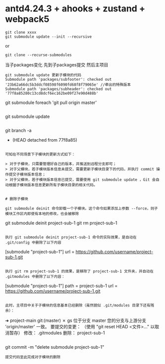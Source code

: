 <!--
 * @Description: 
 * @Version: 
 * @Author: 
 * @Data: Do not edit
 * @LastEditors: Please set LastEditors
 * @LastEditTime: 2022-12-06 14:15:07
-->
# antd4.24.3 + ahooks + zustand + webpack5

```
git clone xxxx
git submodule update --init --recursive
```
or
```
git clone --recurse-submodules
```

当子packages变化
先到子packages提交
然后主项目

```
git submodule update 更新子模块的代码
Submodule path 'packages/subfooter': checked out '23b62a66dc5b3ddcf08598f6090fd68f8f79065e' //牵出的特殊版本
Submodule path 'packages/subheader': checked out '77f8a85280c13cd8dcf6ec162be09f27e90d488b'
```
git submodule foreach 'git pull origin master'
```
```
git submodule update
```

```
git branch -a
* (HEAD detached from 77f8a85)
```

可知在不同场景下子模块的更新方式如下：

> 对于子模块，只需要管理好自己的版本，并推送到远程分支即可；
> 对于父模块，若子模块版本信息未提交，需要更新子模块目录下的代码，并执行 commit 操作提交子模块版本信息；
> 对于父模块，若子模块版本信息已提交，需要使用 git submodule update ，Git 会自动根据子模块版本信息更新所有子模块目录的相关代码。


# 删除子模块

git submodule deinit 命令卸载一个子模块。这个命令如果添加上参数 --force，则子模块工作区内即使有本地的修改，也会被移除

```
git submodule deinit project-sub-1
git rm project-sub-1
```

执行 git submodule deinit project-sub-1 命令的实际效果，是自动在 .git/config 中删除了以下内容

```
[submodule "project-sub-1"]
url =  https://github.com/username/project-sub-1.git
```

执行 git rm project-sub-1 的效果，是移除了 project-sub-1 文件夹，并自动在 .gitmodules 中删除了以下内容：

```
[submodule "project-sub-1"]
path = project-sub-1
url =  https://github.com/username/project-sub-1.git
```

此时，主项目中关于子模块的信息基本已经删除（虽然貌似 .git/modules 目录下还有残余）：

```
➜ project-main git:(master) ✗ gs
位于分支 master
您的分支与上游分支 'origin/master' 一致。
要提交的变更：
（使用 "git reset HEAD <文件>..." 以取消暂存）
修改： .gitmodules
删除： project-sub-1
```

```
git commit -m "delete submodule project-sub-1"
```
提交代码至此完成对子模块的删除